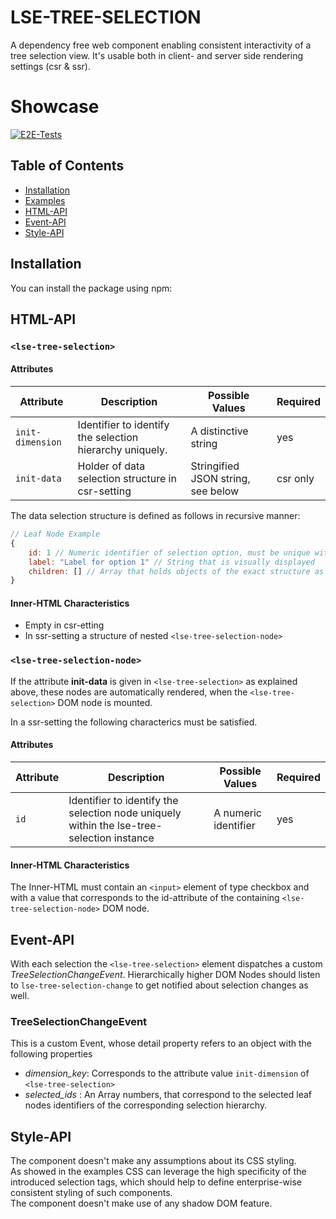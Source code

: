 # LSE-TREE-SELECTION

A dependency free web component enabling consistent interactivity of a tree selection view. It's usable both in client- and server side rendering settings (csr & ssr).

# Showcase
[![E2E-Tests](https://img.youtube.com/vi/OWD8yDEvPuw/0.jpg)](https://www.youtube.com/watch?v=OWD8yDEvPuw)


## Table of Contents
- [Installation](#installation)
- [Examples](#examples)
- [HTML-API](#html-api)
- [Event-API](#event-api)
- [Style-API](#style-api)

## Installation

You can install the package using npm:

## HTML-API

### `<lse-tree-selection>`
#### Attributes

| Attribute        | Description                                               | Possible Values               | Required       |
|------------------|-----------------------------------------------------------|-------------------------------|----------------|
| `init-dimension` | Identifier to identify the selection hierarchy uniquely.  |  A distinctive string         | yes            |
| `init-data`      | Holder of data selection structure in csr-setting         |  Stringified JSON string, see below | csr only |

The data selection structure is defined as follows in recursive manner:
```javascript
// Leaf Node Example
{
    id: 1 // Numeric identifier of selection option, must be unique within the `<lse-tree-selection>` instance
    label: "Label for option 1" // String that is visually displayed
    children: [] // Array that holds objects of the exact structure as defined in this example or is empty in case of Leaf Nodes
}
```

#### Inner-HTML Characteristics 
- Empty in csr-etting
- In ssr-setting a structure of nested `<lse-tree-selection-node>`


### `<lse-tree-selection-node>`
If the attribute **init-data** is given in `<lse-tree-selection>` as explained above, these nodes are automatically rendered, when the `<lse-tree-selection>` DOM node is mounted.

In a ssr-setting the following characterics must be satisfied.

#### Attributes
| Attribute        | Description                                               | Possible Values               | Required       |
|------------------|-----------------------------------------------------------|-------------------------------|----------------|
| `id` | Identifier to identify the selection node uniquely within the lse-tree-selection instance |  A numeric identifier         | yes            |


#### Inner-HTML Characteristics
The Inner-HTML must contain an `<input>` element of type checkbox and with a value that corresponds to the id-attribute of the containing `<lse-tree-selection-node>` DOM node.

## Event-API

With each selection the `<lse-tree-selection>` element dispatches a custom *TreeSelectionChangeEvent*.
Hierarchically higher DOM Nodes should listen to `lse-tree-selection-change` to get notified about selection changes as well.

###  TreeSelectionChangeEvent
This is a custom Event, whose detail property refers to an object with the following properties
- *dimension_key*: Corresponds to the attribute value `init-dimension` of `<lse-tree-selection>`
- *selected_ids* : An Array numbers, that correspond to the selected leaf nodes identifiers of the corresponding selection hierarchy.  


## Style-API
The component doesn't make any assumptions about its CSS styling. <br/>
As showed in the examples CSS can leverage the high specificity of the introduced selection tags, which should help to define enterprise-wise consistent styling of such components. <br />
The component doesn't make use of any shadow DOM feature. 
